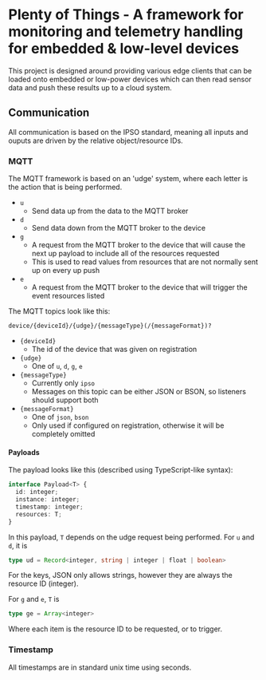 # Plenty of Things - A framework for monitoring and telemetry handling for embedded & low-level devices

This project is designed around providing various edge clients that can be loaded onto embedded or low-power devices which can then read sensor data and push these results up to a cloud system.

## Communication

All communication is based on the IPSO standard, meaning all inputs and ouputs are driven by the relative object/resource IDs.

### MQTT

The MQTT framework is based on an 'udge' system, where each letter is the action that is being performed.

- `u`
  - Send data up from the data to the MQTT broker
- `d`
  - Send data down from the MQTT broker to the device
- `g`
  - A request from the MQTT broker to the device that will cause the next up payload to include all of the resources requested
  - This is used to read values from resources that are not normally sent up on every up push
- `e`
  - A request from the MQTT broker to the device that will trigger the event resources listed

The MQTT topics look like this:

```
device/{deviceId}/{udge}/{messageType}(/{messageFormat})?
```

- `{deviceId}`
  - The id of the device that was given on registration
- `{udge}`
  - One of `u`, `d`, `g`, `e`
- `{messageType}`
  - Currently only `ipso`
  - Messages on this topic can be either JSON or BSON, so listeners should support both
- `{messageFormat}`
  - One of `json`, `bson`
  - Only used if configured on registration, otherwise it will be completely omitted

#### Payloads

The payload looks like this (described using TypeScript-like syntax):

```ts
interface Payload<T> {
  id: integer;
  instance: integer;
  timestamp: integer;
  resources: T;
}
```

In this payload, `T` depends on the udge request being performed. For `u` and `d`, it is

```ts
type ud = Record<integer, string | integer | float | boolean>
```

For the keys, JSON only allows strings, however they are always the resource ID (integer).

For `g` and `e`, `T` is

```ts
type ge = Array<integer>
```

Where each item is the resource ID to be requested, or to trigger.

### Timestamp

All timestamps are in standard unix time using seconds.
